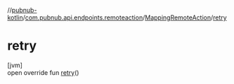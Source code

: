 //[pubnub-kotlin](../../../index.md)/[com.pubnub.api.endpoints.remoteaction](../index.md)/[MappingRemoteAction](index.md)/[retry](retry.md)

# retry

[jvm]\
open override fun [retry](retry.md)()
